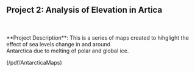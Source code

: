 ## Project 2: Analysis of Elevation in Artica
<br>
<br>
**Project Description**: 
This is a series of maps created to hihglight the effect of sea levels change in and around<br>
Antarctica due to melting of polar and global ice. 

(/pdf/AntarcticaMaps)
